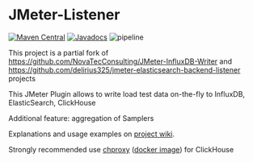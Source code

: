 # JMeter-Listener

[![Maven Central](https://img.shields.io/maven-central/v/cloud.testload/jmeter.pack-listener.svg?label=Maven%20Central)](https://search.maven.org/search?q=g:%22cloud.testload%22%20AND%20a:%22jmeter.pack-listener%22)
[![Javadocs](https://www.javadoc.io/badge/cloud.testload/jmeter.pack-listener.svg)](https://www.javadoc.io/doc/cloud.testload/jmeter.pack-listener)
![pipeline](https://gitlab.com/testload/jmeter-listener/badges/master/build.svg?job=build)

This project is a partial fork of https://github.com/NovaTecConsulting/JMeter-InfluxDB-Writer and https://github.com/delirius325/jmeter-elasticsearch-backend-listener projects

This JMeter Plugin allows to write load test data on-the-fly to InfluxDB, ElasticSearch, ClickHouse

Additional feature: aggregation of Samplers

Explanations and usage examples on [project wiki](https://gitlab.com/testload/jmeter-listener/wikis/1.-Main). 

Strongly recommended use [chproxy](https://github.com/Vertamedia/chproxy) ([docker image](https://hub.docker.com/r/tacyuuhon/clickhouse-chproxy/)) for ClickHouse
